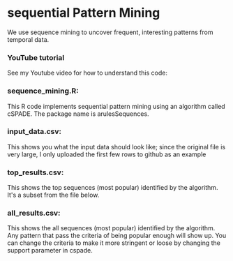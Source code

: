 # sequential Pattern Mining
We use sequence mining to uncover frequent, interesting patterns from temporal data.

### YouTube tutorial
See my Youtube video for how to understand this code:

### sequence_mining.R: 
This R code implements sequential pattern mining using an algorithm called cSPADE. The package name is arulesSequences.
### input_data.csv: 
This shows you what the input data should look like; since the original file is very large, I only uploaded the first few rows to github as an example
### top_results.csv:
This shows the top sequences (most popular) identified by the algorithm. It's a subset from the file below.
### all_results.csv:
This shows the all sequences (most popular) identified by the algorithm. Any pattern that pass the criteria of being popular enough will show up. You can change the criteria to make it more stringent or loose by changing the support parameter in cspade.


